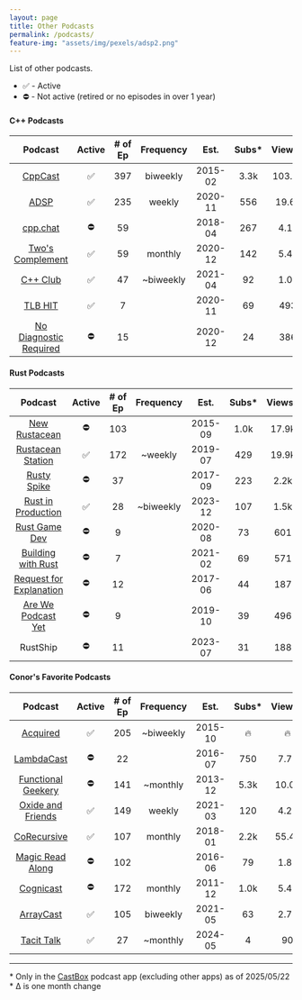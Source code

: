 ```yaml
---
layout: page
title: Other Podcasts
permalink: /podcasts/
feature-img: "assets/img/pexels/adsp2.png"
---
```




List of other podcasts.

* ✅ - Active
* ⛔ - Not active (retired or no episodes in over 1 year)

#### C++ Podcasts 

|                          Podcast                           | Active | # of Ep | Frequency |  Est.   | Subs* | Views* | Sub Δ | Views Δ |
| :--------------------------------------------------------: | :----: | :-----: | :-------: | :-----: | :---: | :----: | :---: | :-----: |
|              [CppCast](https://cppcast.com/)               |   ✅    |   397   | biweekly  | 2015-02 | 3.3k  | 103.1k |   -   |  +400   |
|            [ADSP](https://adspthepodcast.com/)             |   ✅    |   235   |  weekly   | 2020-11 |  556  | 19.6k  |  +8   |  +400   |
|               [cpp.chat](https://cpp.chat/)                |   ⛔    |   59    |           | 2018-04 |  267  |  4.1k  |   -   |    -    |
|    [Two's Complement](https://www.twoscomplement.org/)     |   ✅    |   59    |  monthly  | 2020-12 |  142  |  5.4k  |  +4   |  +100   |
|              [C++ Club](https://cppclub.uk/)               |   ✅    |   47    | ~biweekly | 2021-04 |  92   |  1.0k  |   -   |    -    |
|                [TLB HIT](https://tlbh.it/)                 |   ✅    |    7    |           | 2020-11 |  69   |  493   |  +1   |   +3    |
| [No Diagnostic Required](https://nodiagnosticrequired.tv/) |   ⛔    |   15    |           | 2020-12 |  24   |  386   |   -   |    -    |

#### Rust Podcasts

|                                    Podcast                                    | Active | # of Ep | Frequency |  Est.   | Subs* | Views* | Sub Δ | Views Δ |
| :---------------------------------------------------------------------------: | :----: | :-----: | :-------: | :-----: | :---: | :----: | :---: | :-----: |
|                  [New Rustacean](https://newrustacean.com/)                   |   ⛔    |   103   |           | 2015-09 | 1.0k  | 17.9k  |   -   |    -    |
|              [Rustacean Station](https://rustacean-station.org/)              |   ✅    |   172   |  ~weekly  | 2019-07 |  429  | 19.9k  |  +1   |  +300   |
|               [Rusty Spike](https://twitter.com/rustyspikecast)               |   ⛔    |   37    |           | 2017-09 |  223  |  2.2k  |   -   |    -    |
|              [Rust in Production](https://corrode.dev/podcast/)               |   ✅    |   28    | ~biweekly | 2023-12 |  107  |  1.5k  |  +1   |  +200   |
|                   [Rust Game Dev](https://rustgamedev.com/)                   |   ⛔    |    9    |           | 2020-08 |  73   |  601   |   -   |    -    |
|          [Building with Rust](https://anchor.fm/building-with-rust)           |   ⛔    |    7    |           | 2021-02 |  69   |  571   |   -   |    -    |
| [Request for Explanation](https://request-for-explanation.github.io/podcast/) |   ⛔    |   12    |           | 2017-06 |  44   |  187   |   -   |    -    |
|         [Are We Podcast Yet](https://soundcloud.com/arewepodcastyet)          |   ⛔    |    9    |           | 2019-10 |  39   |  496   |   -   |    -    |
|                                   RustShip                                    |   ⛔    |   11    |           | 2023-07 |  31   |  188   |   -   |    -    |

#### Conor's Favorite Podcasts

|                                Podcast                                 | Active | # of Ep | Frequency |  Est.   | Subs* | Views* | Sub Δ | Views Δ |
| :--------------------------------------------------------------------: | :----: | :-----: | :-------: | :-----: | :---: | :----: | :---: | :-----: |
|                    [Acquired](https://acquired.fm/)                    |   ✅    |   205   | ~biweekly | 2015-10 |   🔥   |   🔥    |   -   |    -    |
|            [LambdaCast](https://soundcloud.com/lambda-cast)            |   ⛔    |   22    |           | 2016-07 |  750  |  7.7k  |   -   |    -    |
|        [Functional Geekery](https://www.functionalgeekery.com/)        |   ⛔    |   141   | ~monthly  | 2013-12 | 5.3k  | 10.0k  |   -   |    -    |
| [Oxide and Friends](https://oxide.computer/podcasts/oxide-and-friends) |   ✅    |   149   |  weekly   | 2021-03 |  120  |  4.2k  |   -   |  +300   |
|                [CoRecursive](https://corecursive.com/)                 |   ✅    |   107   |  monthly  | 2018-01 | 2.2k  | 55.4k  |   -   |  +400   |
|           [Magic Read Along](http://www.magicreadalong.com/)           |   ⛔    |   102   |           | 2016-06 |  79   |  1.8k  |   -   |    -    |
|      [Cognicast](https://www.cognitect.com/cognicast/index.html)       |   ⛔    |   172   |  monthly  | 2011-12 | 1.0k  |  5.4k  |   -   |    -    |
|                [ArrayCast](https://www.arraycast.com/)                 |   ✅    |   105   | biweekly  | 2021-05 |  63   |  2.7k  |  +2   |  +200   |
|                  [Tacit Talk](https://tacittalk.com/)                  |   ✅    |   27    | ~monthly  | 2024-05 |   4   |   90   |   -   |    -    |

----

\* Only in the [CastBox](https://castbox.fm/) podcast app (excluding other apps) as of 2025/05/22
<br>\* Δ is one month change
